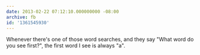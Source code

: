 ```yaml
---
date: 2013-02-22 07:12:10.000000000 -08:00
archive: fb
id: '1361545930'
---
```


Whenever there's one of those word searches, and they say "What word do you see first?", the first word I see is always "a".
